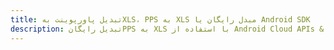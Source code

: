 ---title: تبدیل پاورپوینت بهXLS، PPS به XLS مبدل رایگان یا Android SDKdescription: تبدیل رایگانPPS به XLS با استفاده از Android Cloud APIs & SDK. همچنین اسناد Microsoft PowerPoint را در Cloud ایجاد، ویرایش و رندر کنید.---
